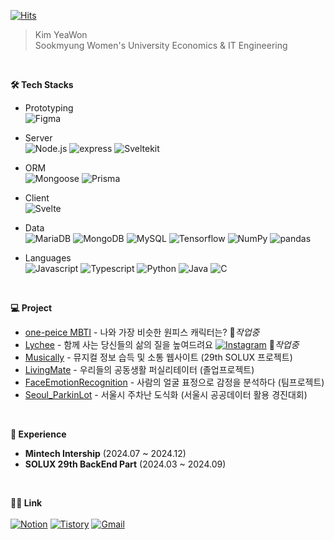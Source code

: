 [![Hits](https://hits.seeyoufarm.com/api/count/incr/badge.svg?url=https%3A%2F%2Fgithub.com%2Feonwy&count_bg=%23354B24&title_bg=%2374CB66&icon=&icon_color=%23E7E7E7&title=hits&edge_flat=false)](https://hits.seeyoufarm.com)
> Kim YeaWon <br> Sookmyung Women's University Economics & IT Engineering
<br>

**🛠️ Tech Stacks**
- Prototyping
  <br>
  ![Figma](https://img.shields.io/badge/Figma-F24E1E?style=plastic&logo=Figma&logoColor=white)
- Server
  <br>
  ![Node.js](https://img.shields.io/badge/Node.js-339933?style=plastic&logo=Node.js&logoColor=white)
  ![express](https://img.shields.io/badge/express-%23000000?style=plastic&logo=express&logoColor=white)
  ![Sveltekit](https://img.shields.io/badge/Svelte-FF3E00?style=plastic&logo=Svelte&logoColor=white)
- ORM
  <br>
  ![Mongoose](https://img.shields.io/badge/Mongoose-F04D35?style=plastic&logo=Mongoose&logoColor=white)
  ![Prisma](https://img.shields.io/badge/Prisma-2D3748?style=plastic&logo=Prisma&logoColor=white)
- Client
  <br>
  ![Svelte](https://img.shields.io/badge/Svelte-FF3E00?style=plastic&logo=Svelte&logoColor=white)
- Data
  <br>
  ![MariaDB](https://img.shields.io/badge/MariaDB-#003545?style=plastic&logo=MariaDB&logoColor=white)
  ![MongoDB](https://img.shields.io/badge/MongoDB-47A248?style=plastic&logo=MongoDB&logoColor=white)
  ![MySQL](https://img.shields.io/badge/MySQL-4479A1?style=plastic&logo=MySQL&logoColor=white)
  ![Tensorflow](https://img.shields.io/badge/Tensorflow-FF6F00?style=plastic&logo=Tensorflow&logoColor=white)
  ![NumPy](https://img.shields.io/badge/numpy-%23013243?style=plastic&logo=numpy&logoColor=white)
  ![pandas](https://img.shields.io/badge/pandas-%23150458?style=plastic&logo=pandas&logoColor=white)

- Languages
  <br>
  ![Javascript](https://img.shields.io/badge/javsscript-F7DF1E?style=plastic&logo=javascript&logoColor=white)
  ![Typescript](https://img.shields.io/badge/typescript-3178C6?style=plastic&logo=typescript&logoColor=white)
  ![Python](https://img.shields.io/badge/Python-3776AB?style=plastic&logo=Python&logoColor=white)
  ![Java](https://img.shields.io/badge/Java-007396?style=plastic&logo=Java&logoColor=white)
  ![C](https://img.shields.io/badge/C-A8B9CC?style=plastic&logo=C&logoColor=white)
<br>

**💻 Project**
- [one-peice MBTI](https://github.com/onepieceMBTI/mbti-svelte) - 나와 가장 비슷한 원피스 캐릭터는? 🔧*작업중*
- [Lychee](https://github.com/TeamLychee/Lychee-Server) - 함께 사는 당신들의 삶의 질을 높여드려요
  [![Instagram](https://img.shields.io/badge/Insta-E4405F?style=plastic&logo=Instagram&logoColor=white)](https://www.instagram.com/lychee0fficial/) 🔧*작업중*
- [Musically](https://github.com/music-ally/music-ally-server) - 뮤지컬 정보 습득 및 소통 웹사이트 (29th SOLUX 프로젝트)
- [LivingMate](https://github.com/LivingMate/LivingMate-Server) - 우리들의 공동생활 퍼실리테이터 (졸업프로젝트)
- [FaceEmotionRecognition](https://github.com/eonwy/FaceEmotionRecognition.git) - 사람의 얼굴 표정으로 감정을 분석하다 (팀프로젝트)
- [Seoul_ParkinLot](https://github.com/eonwy/parkinglot) - 서울시 주차난 도식화 (서울시 공공데이터 활용 경진대회)
<br>

**🧳 Experience**
- **Mintech Intership** (2024.07 ~ 2024.12)
- **SOLUX 29th BackEnd Part** (2024.03 ~ 2024.09)
<br>

**🧑‍💻 Link**
<br><br>
[![Notion](https://img.shields.io/badge/resume-000000?style=plastic&logo=Notion&logoColor=white)](https://agreeable-music-390.notion.site/Yeawon-Kim-1b07e2574bbe4bc2b1db0ea2da8baf49?pvs=4)
[![Tistory](https://img.shields.io/badge/Tistory-000000?style=plastic&logo=Tistory&logoColor=white&link=https://eonwy.tistory.com/)](https://eonwy.tistory.com/)
[![Gmail](https://img.shields.io/badge/Gmail-EA4335?style=plastic&logo=Gmail&logoColor=white&link=mailto:yeawon.kim0521@gmail.com)](mailto:yeawon.kim0521@gmail.com)
